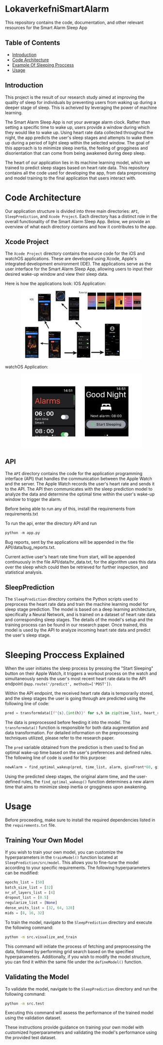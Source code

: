# LokaverkefniSmartAlarm
This repository contains the code, documentation, and other relevant resources for the Smart Alarm Sleep App


## Table of Contents

- [Introduction](#Introduction)
- [Code Architecture](#code-rchitecture)
- [Example Of Sleeping Proccess](#example-proccess)
- [Usage](#usage)
## Introduction

This project is the result of our research study aimed at improving the quality of sleep for individuals by preventing users from waking up during a deeper stage of sleep. This is acheived by leveraging the power of machine learning.

The Smart Alarm Sleep App is not your average alarm clock. Rather than setting a specific time to wake up, users provide a window during which they would like to wake up. Using heart rate data collected throughout the night, the app predicts the user's sleep stages and attempts to wake them up during a period of light sleep within the selected window. The goal of this approach is to minimize sleep inertia, the feeling of grogginess and disorientation that can come from being awakened during deep sleep.

The heart of our application lies in its machine learning model, which we trained to predict sleep stages based on heart rate data. This repository contains all the code used for developing the app, from data preprocessing and model training to the final application that users interact with.


# Code Architecture

Our application structure is divided into three main directories: `API`, `SleepPrediction`, and `Xcode Project`. Each directory has a distinct role in the overall functionality of the Smart Alarm Sleep App. Below, we provide an overview of what each directory contains and how it contributes to the app.

## Xcode Project
The `Xcode Project` directory contains the source code for the iOS and watchOS applications. These are developed using Xcode, Apple's integrated development environment (IDE). The applications serve as the user interface for the Smart Alarm Sleep App, allowing users to input their desired wake-up window and view their sleep data. 

Here is how the applications look:
IOS Application: 
<p align="center">
  <img src="assets/images/ios.png" alt="iOS Application" width="400">
</p>
watchOS Application: 
<p align="center">
  <img src="assets/images/watch.png" alt="watchOS Application" width="400">
</p>

## API
The `API` directory contains the code for the application programming interface (API) that handles the communication between the Apple Watch and the server. The Apple Watch records the user's heart rate and sends it to the API. The API then communicates with the sleep prediction model to analyze the data and determine the optimal time within the user's wake-up window to trigger the alarm.

Before being able to run any of this, install the requirements from requirements.txt

To run the api, enter the directory API and run
```py
python -m app.py
```

Bug reports, sent by the applications will be appended in the file API/data/bug_reports.txt.

Current active user's heart rate time from start, will be appended continuously in the file API/data/hr_data.txt, for the algorithm uses this data over the sleep
which could then be retrieved for further inspection, and statistical analysis.


## SleepPrediction
The `SleepPrediction` directory contains the Python scripts used to preprocess the heart rate data and train the machine learning model for sleep stage prediction. The model is based on a deep learning architecture, specifically a Neural Network, and is trained on a dataset of heart rate data and corresponding sleep stages. The details of the model's setup and the training process can be found in our research paper. Once trained, this model is used by the API to analyze incoming heart rate data and predict the user's sleep stage.

# Sleeping Proccess Explained
When the user initiates the sleep process by pressing the "Start Sleeping" button on their Apple Watch, it triggers a workout process on the watch and simultaneously sends the user's most recent heart rate data to the API endpoint `@app.route('/predict', methods=['POST'])`.

Within the API endpoint, the received heart rate data is temporarily stored, and the sleep stages the user is going through are predicted using the following line of code:

```python
pred = transformdata([f"{s},{int(h)}" for s,h in zip(time_list, heart_rates)])
```

The data is preprocessed before feeding it into the model. The `transformdata()` function is responsible for both data augmentation and data transformation. For detailed information on the preprocessing techniques utilized, please refer to the research paper.

The `pred` variable obtained from the prediction is then used to find an optimal wake-up time based on the user's preferences and defined rules. The following line of code is used for this purpose:

```python
newAlarm = find_optimal_wakeup(pred, time_list, alarm, giveFront*60, giveBack*60)
```

Using the predicted sleep stages, the original alarm time, and the user-defined rules, the `find_optimal_wakeup()` function determines a new alarm time that aims to minimize sleep inertia or grogginess upon awakening.

# Usage

Before proceeding, make sure to install the required dependencies listed in the `requirements.txt` file.

## Training Your Own Model

If you wish to train your own model, you can customize the hyperparameters in the `trainModel()` function located at `SleepPrediction/src/model`. This allows you to fine-tune the model according to your specific requirements. The following hyperparameters can be modified:

```python
epochs_list = [50]
batch_size_list = [32]
nr_of_layers_list = [4]
dropout_list = [0.5]
regularize_list = [None]
dense_units_list = [32, 64, 128]
mids = [8, 16, 32]
```

To train the model, navigate to the `SleepPrediction` directory and execute the following command:

```bash
python -m src.visualize_and_train
```

This command will initiate the process of fetching and preprocessing the data, followed by performing grid search based on the specified hyperparameters. Additionally, if you wish to modify the model structure, you can find it within the same file under the `defineModel()` function.

## Validating the Model

To validate the model, navigate to the `SleepPrediction` directory and run the following command:

```bash
python -m src.test
```

Executing this command will assess the performance of the trained model using the validation dataset.

These instructions provide guidance on training your own model with customized hyperparameters and validating the model's performance using the provided test dataset.


